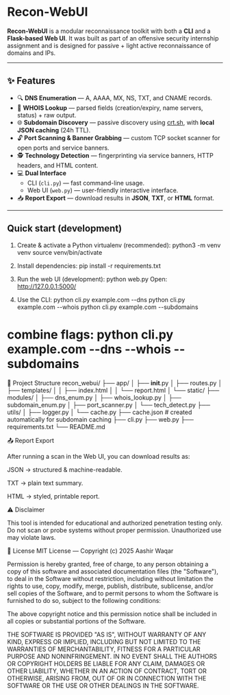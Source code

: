 # Recon-WebUI

**Recon-WebUI** is a modular reconnaissance toolkit with both a **CLI** and a **Flask-based Web UI**.
It was built as part of an offensive security internship assignment and is designed for passive + light active reconnaissance of domains and IPs.

---

## ✨ Features

- 🔍 **DNS Enumeration** — A, AAAA, MX, NS, TXT, and CNAME records.
- 📑 **WHOIS Lookup** — parsed fields (creation/expiry, name servers, status) + raw output.
- 🌐 **Subdomain Discovery** — passive discovery using [crt.sh](https://crt.sh), with **local JSON caching** (24h TTL).
- 🔓 **Port Scanning & Banner Grabbing** — custom TCP socket scanner for open ports and service banners.
- 🕵️ **Technology Detection** — fingerprinting via service banners, HTTP headers, and HTML content.
- 💻 **Dual Interface**
  - CLI (`cli.py`) — fast command-line usage.
  - Web UI (`web.py`) — user-friendly interactive interface.
- 📥 **Report Export** — download results in **JSON**, **TXT**, or **HTML** format.

---

## Quick start (development)

1. Create & activate a Python virtualenv (recommended):
python3 -m venv venv
source venv/bin/activate

2. Install dependencies:
pip install -r requirements.txt

3. Run the web UI (development):
python web.py
Open: http://127.0.0.1:5000/

4. Use the CLI:
python cli.py example.com --dns
python cli.py example.com --whois
python cli.py example.com --subdomains
# combine flags: python cli.py example.com --dns --whois --subdomains

📂 Project Structure
recon_webui/
├── app/
│   ├── __init__.py
│   ├── routes.py
│   ├── templates/
│   │   ├── index.html
│   │   └── report.html
│   └── static/
├── modules/
│   ├── dns_enum.py
│   ├── whois_lookup.py
│   ├── subdomain_enum.py
│   ├── port_scanner.py
│   └── tech_detect.py
├── utils/
│   ├── logger.py
│   └── cache.py
├── cache.json          # created automatically for subdomain caching
├── cli.py
├── web.py
├── requirements.txt
└── README.md

📤 Report Export

After running a scan in the Web UI, you can download results as:

JSON → structured & machine-readable.

TXT → plain text summary.

HTML → styled, printable report.

⚠️ Disclaimer

This tool is intended for educational and authorized penetration testing only.
Do not scan or probe systems without proper permission. Unauthorized use may violate laws.

📜 License
MIT License — Copyright (c) 2025 Aashir Waqar

Permission is hereby granted, free of charge, to any person obtaining a copy
of this software and associated documentation files (the "Software"), to deal
in the Software without restriction, including without limitation the rights
to use, copy, modify, merge, publish, distribute, sublicense, and/or sell
copies of the Software, and to permit persons to whom the Software is
furnished to do so, subject to the following conditions:

The above copyright notice and this permission notice shall be included in all
copies or substantial portions of the Software.

THE SOFTWARE IS PROVIDED "AS IS", WITHOUT WARRANTY OF ANY KIND, EXPRESS OR
IMPLIED, INCLUDING BUT NOT LIMITED TO THE WARRANTIES OF MERCHANTABILITY,
FITNESS FOR A PARTICULAR PURPOSE AND NONINFRINGEMENT. IN NO EVENT SHALL THE
AUTHORS OR COPYRIGHT HOLDERS BE LIABLE FOR ANY CLAIM, DAMAGES OR OTHER
LIABILITY, WHETHER IN AN ACTION OF CONTRACT, TORT OR OTHERWISE, ARISING FROM,
OUT OF OR IN CONNECTION WITH THE SOFTWARE OR THE USE OR OTHER DEALINGS IN THE
SOFTWARE.
